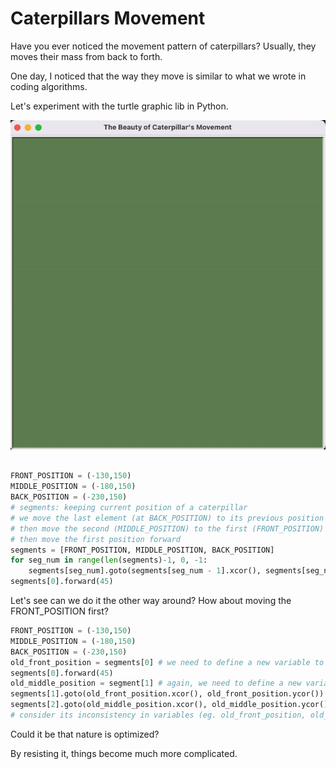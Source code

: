 # Caterpillars Movement


Have you ever noticed the movement pattern of caterpillars? Usually, they moves their mass from back to forth.

One day, I noticed that the way they move is similar to what we wrote in coding algorithms.

Let's experiment with the turtle graphic lib in Python.


<img src="https://github.com/Elstargo00/caterpillars-movement/blob/main/gif/caterpillar_movement.gif?raw=true">

```python

FRONT_POSITION = (-130,150)
MIDDLE_POSITION = (-180,150)
BACK_POSITION = (-230,150)
# segments: keeping current position of a caterpillar
# we move the last element (at BACK_POSITION) to its previous position (MIDDLE_POSITION)
# then move the second (MIDDLE_POSITION) to the first (FRONT_POSITION)
# then move the first position forward
segments = [FRONT_POSITION, MIDDLE_POSITION, BACK_POSITION]
for seg_num in range(len(segments)-1, 0, -1:
    segments[seg_num].goto(segments[seg_num - 1].xcor(), segments[seg_num -1].ycor())
segments[0].forward(45)
```

Let's see can we do it the other way around? How about moving the FRONT_POSITION first?

```python
FRONT_POSITION = (-130,150)
MIDDLE_POSITION = (-180,150)
BACK_POSITION = (-230,150)
old_front_position = segments[0] # we need to define a new variable to keep the value of the front position before changing
segments[0].forward(45)
old_middle_position = segment[1] # again, we need to define a new variable to keep the value of middle position before changing
segments[1].goto(old_front_position.xcor(), old_front_position.ycor())
segments[2].goto(old_middle_position.xcor(), old_middle_position.ycor())
# consider its inconsistency in variables (eg. old_front_position, old_middle_position). This makes it hard to write for loop to automate the movement
```

Could it be that nature is optimized?

By resisting it, things become much more complicated.
